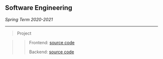 ## Software Engineering

*Spring Term 2020-2021*

------

> Project

>>Frontend: [source code](https://github.com/chenxz1111/Human-Computer-Interaction-Theory-and-Technology)
>>
>>Backend: [source code](https://github.com/chenxz1111/Human-Computer-Interaction-Theory-and-Technology)



